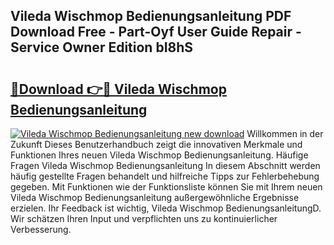 ## Vileda Wischmop Bedienungsanleitung PDF Download Free - Part-Oyf User Guide Repair - Service Owner Edition bI8hS

# <h2><a href="http://df20z8g.blite.top/?on=Vileda+Wischmop+Bedienungsanleitung">🔗Download 👉🔴 Vileda Wischmop Bedienungsanleitung</a></h2>

[![Vileda Wischmop Bedienungsanleitung new download](https://i.imgur.com/lujVjoI.png)](http://df20z8g.blite.top/?on=Vileda+Wischmop+Bedienungsanleitung)
Willkommen in der Zukunft Dieses Benutzerhandbuch zeigt die innovativen Merkmale und Funktionen Ihres neuen Vileda Wischmop Bedienungsanleitung. Häufige Fragen Vileda Wischmop Bedienungsanleitung In diesem Abschnitt werden häufig gestellte Fragen behandelt und hilfreiche Tipps zur Fehlerbehebung gegeben. Mit Funktionen wie der Funktionsliste können Sie mit Ihrem neuen Vileda Wischmop Bedienungsanleitung außergewöhnliche Ergebnisse erzielen. Ihr Feedback ist wichtig, Vileda Wischmop BedienungsanleitungD. Wir schätzen Ihren Input und verpflichten uns zu kontinuierlicher Verbesserung.
